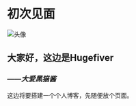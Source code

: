 ﻿# 初次见面

![头像][headImg]

## 大家好，这边是Hugefiver

### *——大爱黑猫酱*

这边将要搭建一个个人博客，先随便放个页面。

[headImg]: https://i.yusa.me/L8SrGJLdNb6Q.png

